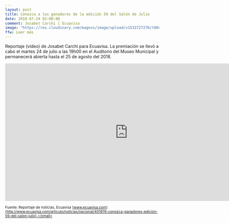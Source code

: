 ```yaml
---
layout: post
title: Conozca a los ganadores de la edición 59 del Salón de Julio
date: 2018-07-24 02:00:00
comment: Josabet Carchi | Ecuavisa
image: "https://res.cloudinary.com/magnvs/image/upload/v1532727276/t80chlpwwdygexy6xh44.png"
ffw: Leer más
---
```

Reportaje (video) de Josabet Carchi para Ecuavisa. La premiación se llevó a cabo el martes 24 de julio a las 19h00 en el Auditorio del Museo Municipal y permanecerá abierta hasta el 25 de agosto del 2018.

<iframe width="800" height="450" src="https://www.youtube.com/embed/LTGLaXkJunY" frameborder="0" allow="autoplay; encrypted-media" allowfullscreen></iframe>
<br />

<small>Fuente: Reportaje de noticias, Ecuavisa [www.ecuavisa.com](http://www.ecuavisa.com/articulo/noticias/nacional/401976-conozca-ganadores-edicion-59-del-salon-julio).</small>
